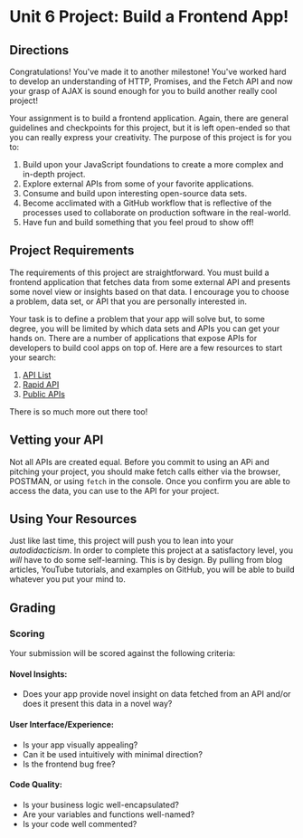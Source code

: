 # Unit 6 Project: Build a Frontend App!

## Directions
Congratulations! You've made it to another milestone! You've worked hard to develop an understanding of HTTP, Promises, and the Fetch API and now your grasp of AJAX is sound enough for you to build another really cool project!

Your assignment is to build a frontend application. Again, there are general guidelines and checkpoints for this project, but it is left open-ended so that you can really express your creativity. The purpose of this project is for you to:
  1. Build upon your JavaScript foundations to create a more complex and in-depth project.
  2. Explore external APIs from some of your favorite applications.
  3. Consume and build upon interesting open-source data sets.
  4. Become acclimated with a GitHub workflow that is reflective of the processes used to collaborate on production software in the real-world.
  4. Have fun and build something that you feel proud to show off!

## Project Requirements
The requirements of this project are straightforward. You must build a frontend application that fetches data from some external API and presents some novel view or insights based on that data. I encourage you to choose a problem, data set, or API that you are personally interested in. 

Your task is to define a problem that your app will solve but, to some degree, you will be limited by which data sets and APIs you can get your hands on. There are a number of applications that expose APIs for developers to build cool apps on top of. Here are a few resources to start your search:
  1. [API List](https://apilist.fun/)
  2. [Rapid API](https://rapidapi.com/collection/list-of-free-apis)
  3. [Public APIs](https://github.com/public-apis/public-apis)

There is so much more out there too!

## Vetting your API 

Not all APIs are created equal. Before you commit to using an APi and pitching your project, you should make fetch calls either via the browser, POSTMAN, or using `fetch` in the console. Once you confirm you are able to access the data, you can use to the API for your project. 

## Using Your Resources

Just like last time, this project will push you to lean into your _autodidacticism_. In order to complete this project at a satisfactory level, you _will_ have to do some self-learning. This is by design. By pulling from blog articles, YouTube tutorials, and examples on GitHub, you will be able to build whatever you put your mind to.

## Grading
### Scoring
Your submission will be scored against the following criteria:

#### Novel Insights:
* Does your app provide novel insight on data fetched from an API and/or does it present this data in a novel way?

#### User Interface/Experience:
* Is your app visually appealing?
* Can it be used intuitively with minimal direction?
* Is the frontend bug free?

#### Code Quality:
* Is your business logic well-encapsulated?
* Are your variables and functions well-named?
* Is your code well commented?

